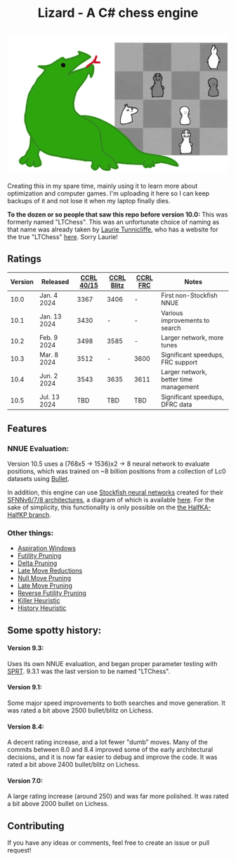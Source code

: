 <h1 align="center">
Lizard - A C# chess engine
</h1>

<h2 align="center">
<img src="./Resources/logo.png" width="500">
</h2>

Creating this in my spare time, mainly using it to learn more about optimization and computer games. 
I'm uploading it here so I can keep backups of it and not lose it when my laptop finally dies.

**To the dozen or so people that saw this repo before version 10.0:** This was formerly named "LTChess". 
This was an unfortunate choice of naming as that name was already taken by [Laurie Tunnicliffe](https://www.chessprogramming.org/Laurie_Tunnicliffe), 
who has a website for the true "LTChess" [here](https://ltchess.weebly.com/). Sorry Laurie!

## Ratings
<div align="center">

| Version | Released | [CCRL 40/15](https://www.computerchess.org.uk/ccrl/4040/) | [CCRL Blitz](https://www.computerchess.org.uk/ccrl/404/) | [CCRL FRC](https://www.computerchess.org.uk/ccrl/404FRC/) | Notes |
| ---- | ------------ | ---- | ---- | ---- | --- |
| 10.0 | Jan. 4 2024  | 3367 | 3406 | -    | First non-Stockfish NNUE |
| 10.1 | Jan. 13 2024 | 3430 | -    | -    | Various improvements to search |
| 10.2 | Feb. 9 2024 | 3498 | 3585    | -    | Larger network, more tunes |
| 10.3 | Mar. 8 2024 | 3512 | -    | 3600 | Significant speedups, FRC support |
| 10.4 | Jun. 2 2024 | 3543 | 3635    | 3611 | Larger network, better time management |
| 10.5 | Jul. 13 2024 | TBD | TBD | TBD | Significant speedups, DFRC data |

</div>

## Features
### NNUE Evaluation:
Version 10.5 uses a (768x5 -> 1536)x2 -> 8 neural network to evaluate positions, which was trained on ~8 billion positions from a collection of Lc0 datasets using [Bullet](https://github.com/jw1912/bullet).

In addition, this engine can use [Stockfish neural networks](https://tests.stockfishchess.org/nns) created for their [SFNNv6/7/8 architectures](https://github.com/official-stockfish/Stockfish/commit/c1fff71650e2f8bf5a2d63bdc043161cdfe8e460), a diagram of which is available [here](https://raw.githubusercontent.com/official-stockfish/nnue-pytorch/master/docs/img/SFNNv6_architecture_detailed.svg).
For the sake of simplicity, this functionality is only possible on the [the HalfKA-HalfKP branch](../../tree/HalfKA-HalfKP).


### Other things:
  - [Aspiration Windows](https://www.chessprogramming.org/Aspiration_Windows)
  - [Futility Pruning](https://www.chessprogramming.org/Futility_Pruning)
  - [Delta Pruning](https://www.chessprogramming.org/Delta_Pruning)
  - [Late Move Reductions](https://www.chessprogramming.org/Late_Move_Reductions)
  - [Null Move Pruning](https://www.chessprogramming.org/Null_Move_Pruning)
  - [Late Move Pruning](https://www.chessprogramming.org/Futility_Pruning#MoveCountBasedPruning)
  - [Reverse Futility Pruning](https://www.chessprogramming.org/Reverse_Futility_Pruning)
  - [Killer Heuristic](https://www.chessprogramming.org/Killer_Heuristic)
  - [History Heuristic](https://www.chessprogramming.org/History_Heuristic)


## Some spotty history:
#### Version 9.3:
Uses its own NNUE evaluation, and began proper parameter testing with [SPRT](https://en.wikipedia.org/wiki/Sequential_probability_ratio_test).
9.3.1 was the last version to be named "LTChess".

#### Version 9.1:
Some major speed improvements to both searches and move generation.
It was rated a bit above 2500 bullet/blitz on Lichess.

#### Version 8.4:
A decent rating increase, and a lot fewer "dumb" moves. 
Many of the commits between 8.0 and 8.4 improved some of the early architectural decisions, and it is now far easier to debug and improve the code. 
It was rated a bit above 2400 bullet/blitz on Lichess.

#### Version 7.0:
A large rating increase (around 250) and was far more polished. 
It was rated a bit above 2000 bullet on Lichess.



## Contributing
If you have any ideas or comments, feel free to create an issue or pull request!
